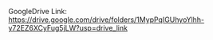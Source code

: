 GoogleDrive Link: https://drive.google.com/drive/folders/1MypPqIGUhyoYlhh-y72EZ6XCyFug5jLW?usp=drive_link
